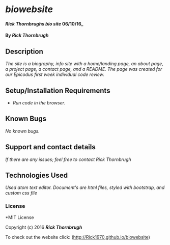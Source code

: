 # _biowebsite_

#### _Rick Thornbrughs bio site_ 06/10/16_

#### By _**Rick Thornbrugh**_

## Description

_The site is a biography, info site with a home/landing page, an about page, a project page, a contact page, and a README. The page was created for our Epicodus first week individual code review._

## Setup/Installation Requirements

* _Run code in the browser._


## Known Bugs

_No known bugs._

## Support and contact details

_If there are any issues; feel free to contact Rick Thornbrugh_

## Technologies Used

_Used atom text editor.  Document's are html files, styled with bootstrap, and custom css file_

### License

*MIT License


Copyright (c) 2016 **_Rick Thornbrugh_**

To check out the website click: (http://Rick1970.github.io/biowebsite)

